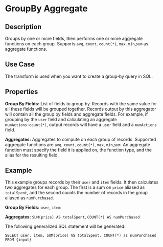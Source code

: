 # GroupBy Aggregate


Description
-----------
Groups by one or more fields, then performs one or more aggregate functions on each group.
Supports `avg`, `count`, `count(*)`, `max`, `min`,`sum` as aggregate functions.

Use Case
--------
The transform is used when you want to create a group-by query in SQL.

Properties
----------
**Group By Fields:** List of fields to group by.
Records with the same value for all these fields will be grouped together.
Records output by this aggregator will contain all the group by fields and aggregate fields.
For example, if grouping by the ``user`` field and calculating an aggregate ``numActions:count(*)``,
output records will have a ``user`` field and a ``numActions`` field.

**Aggregates:** Aggregates to compute on each group of records.
Supported aggregate functions are `avg`, `count`, `count(*)`, `max`, `min`,`sum`.
An aggregate function must specify the field it is applied on, the function type, and the alias for the resulting field.

Example
-------
This example groups records by their ``user`` and ``item`` fields.
It then calculates two aggregates for each group. The first is a sum on ``price`` aliased as ``totalSpent``,
and the second counts the number of records in the group aliased as ``numPurchased``.

**Group By Fields:** ``user``, ``item``

**Aggregates:** ``SUM(price) AS totalSpent``, ``COUNT(*) AS numPurchased``

The following generalized SQL statement will be generated:

```
SELECT user, item, SUM(price) AS totalSpent, COUNT(*) as numPurchased FROM {input}
```
